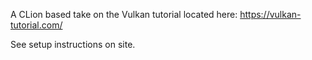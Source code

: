 A CLion based take on the Vulkan tutorial located here:
https://vulkan-tutorial.com/

See setup instructions on site.